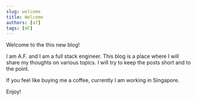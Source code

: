 ```yaml
---
slug: welcome
title: Welcome
authors: [af]
tags: [AF]
---
```


Welcome to the this new blog!

I am A.F. and I am a full stack engineer. This blog is a place where I will share my thoughts on various topics. I will try to keep the posts short and to the point.

If you feel like buying me a coffee, currently I am working in Singapore.

Enjoy!
